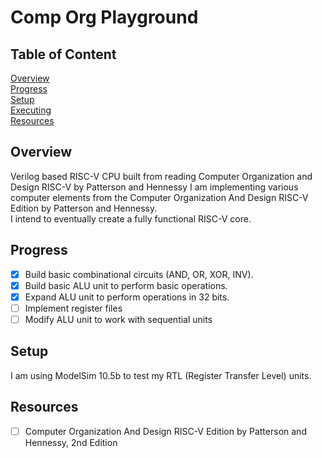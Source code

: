 # Comp Org Playground

## Table of Content
[Overview](#overview)<br>
[Progress](#progress)<br>
[Setup](#setup)<br>
[Executing](#installing)<br>
[Resources](#resources)<br>

## Overview 
Verilog based RISC-V CPU built from reading Computer Organization and Design RISC-V by Patterson and Hennessy
I am implementing various computer elements from the Computer Organization And Design RISC-V Edition by Patterson and Hennessy.<br>
I intend to eventually create a fully functional RISC-V core.<br>

## Progress

- [x] Build basic combinational circuits (AND, OR, XOR, INV).<br>
- [x] Build basic ALU unit to perform basic operations.<br>
- [x] Expand ALU unit to perform operations in 32 bits.<br>
- [ ] Implement register files
- [ ] Modify ALU unit to work with sequential units

## Setup

I am using ModelSim 10.5b to test my RTL (Register Transfer Level) units.<br>

## Resources

- [ ] Computer Organization And Design RISC-V Edition by Patterson and Hennessy, 2nd Edition<br>